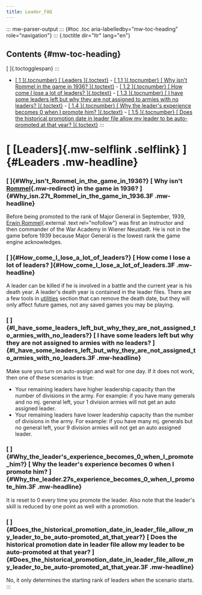 ```yaml
---
title: Leader_FAQ
---
```


::: mw-parser-output
::: {#toc .toc aria-labelledby="mw-toc-heading" role="navigation"}
::: {.toctitle dir="ltr" lang="en"}

## Contents {#mw-toc-heading}

[ ]{.toctogglespan}
:::

- [[ 1 ]{.tocnumber} [ Leaders ]{.toctext}](#Leaders) - [[ 1.1 ]{.tocnumber} [ Why isn\'t Rommel in the game in 1936?
  ]{.toctext}](#Why_isn.27t_Rommel_in_the_game_in_1936.3F) - [[ 1.2 ]{.tocnumber} [ How come I lose a lot of leaders?
  ]{.toctext}](#How_come_I_lose_a_lot_of_leaders.3F) - [[ 1.3 ]{.tocnumber} [ I have some leaders left but why they are
  not assigned to armies with no leaders?
  ]{.toctext}](#I_have_some_leaders_left_but_why_they_are_not_assigned_to_armies_with_no_leaders.3F) - [[ 1.4 ]{.tocnumber} [ Why the leader\'s experience becomes 0
  when I promote him?
  ]{.toctext}](#Why_the_leader.27s_experience_becomes_0_when_I_promote_him.3F) - [[ 1.5 ]{.tocnumber} [ Does the historical promotion date in
  leader file allow my leader to be auto-promoted at that year?
  ]{.toctext}](#Does_the_historical_promotion_date_in_leader_file_allow_my_leader_to_be_auto-promoted_at_that_year.3F)
  :::

# [ [Leaders]{.mw-selflink .selflink} ]{#Leaders .mw-headline}

### [ ]{#Why_isn't_Rommel_in_the_game_in_1936?} [ Why isn\'t [Rommel](/wiki/Rommel "Rommel"){.mw-redirect} in the game in 1936? ]{#Why_isn.27t_Rommel_in_the_game_in_1936.3F .mw-headline}

Before being promoted to the rank of Major General in September, 1939,
[Erwin Rommel](http://en.wikipedia.org/wiki/Erwin_Rommel){.external
.text rel="nofollow"} was first an instructor and then commander of the
War Academy in Wiener Neustadt. He is not in the game before 1939
because Major General is the lowest rank the game engine acknowledges.

### [ ]{#How_come_I_lose_a_lot_of_leaders?} [ How come I lose a lot of leaders? ]{#How_come_I_lose_a_lot_of_leaders.3F .mw-headline}

A leader can be killed if he is involved in a battle and the current
year is his death year. A leader\'s death year is contained in the
leader files. There are a few tools in
[utilities](/wiki/Utilities "Utilities") section that can remove the
death date, but they will only affect future games, not any saved games
you may be playing.

### [ ]{#I_have_some_leaders_left_but_why_they_are_not_assigned_to_armies_with_no_leaders?} [ I have some leaders left but why they are not assigned to armies with no leaders? ]{#I_have_some_leaders_left_but_why_they_are_not_assigned_to_armies_with_no_leaders.3F .mw-headline}

Make sure you turn on auto-assign and wait for one day. If it does not
work, then one of these scenarios is true:

- Your remaining leaders have higher leadership capacity than the
  number of divisions in the army. For example: if you have many
  generals and no mj. general left, your 1 division armies will not
  get an auto assigned leader.
- Your remaining leaders have lower leadership capacity than the
  number of divisions in the army. For example: if you have many mj.
  generals but no general left, your 9 division armies will not get an
  auto assigned leader.

### [ ]{#Why_the_leader's_experience_becomes_0_when_I_promote_him?} [ Why the leader\'s experience becomes 0 when I promote him? ]{#Why_the_leader.27s_experience_becomes_0_when_I_promote_him.3F .mw-headline}

It is reset to 0 every time you promote the leader. Also note that the
leader\'s skill is reduced by one point as well with a promotion.

### [ ]{#Does_the_historical_promotion_date_in_leader_file_allow_my_leader_to_be_auto-promoted_at_that_year?} [ Does the historical promotion date in leader file allow my leader to be auto-promoted at that year? ]{#Does_the_historical_promotion_date_in_leader_file_allow_my_leader_to_be_auto-promoted_at_that_year.3F .mw-headline}

No, it only determines the starting rank of leaders when the scenario
starts.
:::
